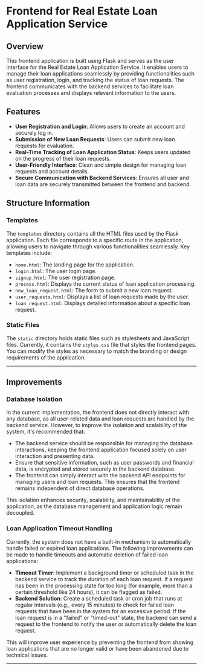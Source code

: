 # Frontend for Real Estate Loan Application Service

## Overview
This frontend application is built using Flask and serves as the user interface for the Real Estate Loan Application Service. It enables users to manage their loan applications seamlessly by providing functionalities such as user registration, login, and tracking the status of loan requests. The frontend communicates with the backend services to facilitate loan evaluation processes and displays relevant information to the users.

## Features
- **User Registration and Login**: Allows users to create an account and securely log in.
- **Submission of New Loan Requests**: Users can submit new loan requests for evaluation.
- **Real-Time Tracking of Loan Application Status**: Keeps users updated on the progress of their loan requests.
- **User-Friendly Interface**: Clean and simple design for managing loan requests and account details.
- **Secure Communication with Backend Services**: Ensures all user and loan data are securely transmitted between the frontend and backend.

## Structure Information

### Templates
The `templates` directory contains all the HTML files used by the Flask application. Each file corresponds to a specific route in the application, allowing users to navigate through various functionalities seamlessly. Key templates include:
- `home.html`: The landing page for the application.
- `login.html`: The user login page.
- `signup.html`: The user registration page.
- `process.html`: Displays the current status of loan application processing.
- `new_loan_request.html`: The form to submit a new loan request.
- `user_requests.html`: Displays a list of loan requests made by the user.
- `loan_request.html`: Displays detailed information about a specific loan request.

### Static Files
The `static` directory holds static files such as stylesheets and JavaScript files. Currently, it contains the `styles.css` file that styles the frontend pages. You can modify the styles as necessary to match the branding or design requirements of the application.

---

## Improvements

### Database Isolation
In the current implementation, the frontend does not directly interact with any database, as all user-related data and loan requests are handled by the backend service. However, to improve the isolation and scalability of the system, it's recommended that:

- The backend service should be responsible for managing the database interactions, keeping the frontend application focused solely on user interaction and presenting data.
- Ensure that sensitive information, such as user passwords and financial data, is encrypted and stored securely in the backend database.
- The frontend can simply interact with the backend API endpoints for managing users and loan requests. This ensures that the frontend remains independent of direct database operations.

This isolation enhances security, scalability, and maintainability of the application, as the database management and application logic remain decoupled.

### Loan Application Timeout Handling
Currently, the system does not have a built-in mechanism to automatically handle failed or expired loan applications. The following improvements can be made to handle timeouts and automatic deletion of failed loan applications:

- **Timeout Timer**: Implement a background timer or scheduled task in the backend service to track the duration of each loan request. If a request has been in the processing state for too long (for example, more than a certain threshold like 24 hours), it can be flagged as failed.
- **Backend Solution**: Create a scheduled task or cron job that runs at regular intervals (e.g., every 15 minutes) to check for failed loan requests that have been in the system for an excessive period. If the loan request is in a "failed" or "timed-out" state, the backend can send a request to the frontend to notify the user or automatically delete the loan request.

This will improve user experience by preventing the frontend from showing loan applications that are no longer valid or have been abandoned due to technical issues.

---
